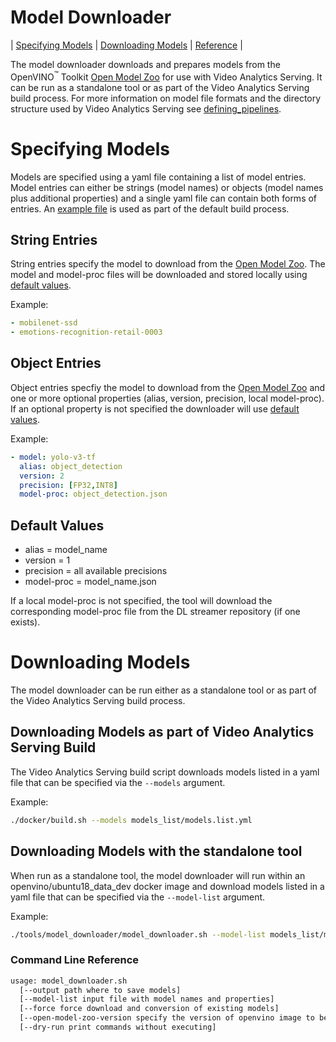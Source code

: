 # Model Downloader 
| [Specifying Models](#specifying-models) | [Downloading Models](#downloading-models) | [Reference](#command-line-reference) |

The model downloader downloads and prepares models from the
OpenVINO<sup>&#8482;</sup> Toolkit [Open Model
Zoo](https://github.com/openvinotoolkit/open_model_zoo) for use with
Video Analytics Serving. It can be run as a standalone tool or as
part of the Video Analytics Serving build process. For more
information on model file formats and the directory structure used by
Video Analytics Serving see [defining_pipelines](/docs/defining_pipelines.md#deep-learning-models).
	
# Specifying Models

Models are specified using a yaml file containing a list of model
entries. Model entries can either be strings (model names) or objects
(model names plus additional properties) and a single yaml file can
contain both forms of entries. An [example file](/models_list/models.list.yml) is used as part of the
default build process.

## String Entries
String entries specify the model to download from the [Open Model
Zoo](https://github.com/openvinotoolkit/open_model_zoo). The model and
model-proc files will be downloaded and stored locally using [default
values](#default-values).

Example: 

```yaml
- mobilenet-ssd
- emotions-recognition-retail-0003
```

## Object Entries
Object entries specfiy the model to download from the [Open Model
Zoo](https://github.com/openvinotoolkit/open_model_zoo) and one or
more optional properties (alias, version, precision, local
model-proc). If an optional property is not specified the downloader
will use [default values](#default-values).

Example: 

```yaml
- model: yolo-v3-tf
  alias: object_detection
  version: 2
  precision: [FP32,INT8]
  model-proc: object_detection.json
```

## Default Values

* alias = model_name
* version = 1
* precision = all available precisions
* model-proc = model_name.json

If a local model-proc is not specified, the tool will download the
corresponding model-proc file from the DL streamer repository (if one
exists).


# Downloading Models

The model downloader can be run either as a standalone tool or as part
of the Video Analytics Serving build process.

## Downloading Models as part of Video Analytics Serving Build

The Video Analytics Serving build script downloads models listed in a
yaml file that can be specified via the `--models` argument.

Example:
```bash
./docker/build.sh --models models_list/models.list.yml
```

## Downloading Models with the standalone tool

When run as a standalone tool, the model downloader will run within an
openvino/ubuntu18_data_dev docker image and download models listed in
a yaml file that can be specified via the  `--model-list` argument.

Example:
```bash
./tools/model_downloader/model_downloader.sh --model-list models_list/models.list.yml --output standalone_models
```

### Command Line Reference

```bash
usage: model_downloader.sh
  [--output path where to save models]
  [--model-list input file with model names and properties]
  [--force force download and conversion of existing models]
  [--open-model-zoo-version specify the version of openvino image to be used for downloading models from Open Model Zoo]
  [--dry-run print commands without executing]
```
